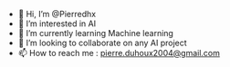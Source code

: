 - 👋 Hi, I’m @Pierredhx
- 👀 I’m interested in AI
- 🌱 I’m currently learning Machine learning
- 💞️ I’m looking to collaborate on any AI project
- 📫 How to reach me : pierre.duhoux2004@gmail.com

<!---
Pierredhx/Pierredhx is a ✨ special ✨ repository because its `README.md` (this file) appears on your GitHub profile.
You can click the Preview link to take a look at your changes.
--->
